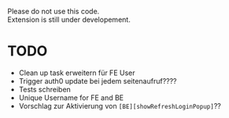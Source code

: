 Please do not use this code.<br/>
Extension is still under developement.

# TODO
- Clean up task erweitern für FE User
- Trigger auth0 update bei jedem seitenaufruf????
- Tests schreiben
- Unique Username for FE and BE
- Vorschlag zur Aktivierung von ```[BE][showRefreshLoginPopup]```??
